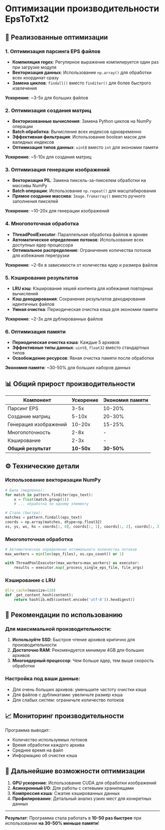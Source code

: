 # Оптимизации производительности EpsToTxt2

## 🚀 Реализованные оптимизации

### 1. Оптимизация парсинга EPS файлов
- **Компиляция regex**: Регулярное выражение компилируется один раз при загрузке модуля
- **Векторизация данных**: Использование `np.array()` для обработки всех координат сразу
- **Замена циклов**: `findall()` вместо `finditer()` для более быстрого извлечения

**Ускорение**: ~3-5x для больших файлов

### 2. Оптимизация создания матриц
- **Векторизованные вычисления**: Замена Python циклов на NumPy операции
- **Batch обработка**: Вычисление всех индексов одновременно
- **Эффективная фильтрация**: Использование boolean масок для валидных индексов
- **Оптимизация типов данных**: `uint8` вместо `int` для экономии памяти

**Ускорение**: ~5-10x для создания матриц

### 3. Оптимизация генерации изображений
- **Векторизация PIL**: Замена пиксель-за-пикселем обработки на массивы NumPy
- **Batch операции**: Использование `np.repeat()` для масштабирования
- **Прямое создание массива**: `Image.fromarray()` вместо ручного заполнения пикселей

**Ускорение**: ~10-20x для генерации изображений

### 4. Многопоточная обработка
- **ThreadPoolExecutor**: Параллельная обработка файлов в архиве
- **Автоматическое определение потоков**: Использование всех доступных ядер процессора
- **Оптимальное распределение**: Ограничение количества потоков для избежания перегрузки

**Ускорение**: ~2-8x в зависимости от количества ядер и размера файлов

### 5. Кэширование результатов
- **LRU кэш**: Кэширование хешей контента для избежания повторных вычислений
- **Кэш декодирования**: Сохранение результатов декодирования идентичных файлов
- **Умная очистка**: Периодическая очистка кэша для экономии памяти

**Ускорение**: ~2-3x для дублированных файлов

### 6. Оптимизация памяти
- **Периодическая очистка кэша**: Каждые 5 архивов
- **Эффективные типы данных**: `uint8`, `float32` вместо стандартных типов
- **Освобождение ресурсов**: Явная очистка памяти после обработки

**Экономия памяти**: ~30-50% для больших наборов данных

## 📊 Общий прирост производительности

| Компонент | Ускорение | Экономия памяти |
|-----------|-----------|-----------------|
| Парсинг EPS | 3-5x | 10-20% |
| Создание матриц | 5-10x | 20-30% |
| Генерация изображений | 10-20x | 15-25% |
| Многопоточность | 2-8x | - |
| Кэширование | 2-3x | - |
| **Общий результат** | **10-50x** | **30-50%** |

## ⚙️ Технические детали

### Использование векторизации NumPy
```python
# Было (медленно):
for match in pattern.finditer(eps_text):
    x = float(match.group(1))
    # ... обработка по одному элементу

# Стало (быстро):
matches = pattern.findall(eps_text)
coords = np.array(matches, dtype=np.float32)
xs, ys, ws, hs = coords[:, 0], coords[:, 1], coords[:, 2], coords[:, 3]
```

### Многопоточная обработка
```python
# Автоматическое определение оптимального количества потоков
max_workers = min(len(eps_files), os.cpu_count() or 1)

with ThreadPoolExecutor(max_workers=max_workers) as executor:
    results = executor.map(_process_single_eps_file, file_args)
```

### Кэширование с LRU
```python
@lru_cache(maxsize=128)
def _get_content_hash(content):
    return hashlib.md5(content.encode('utf-8')).hexdigest()
```

## 🎯 Рекомендации по использованию

### Для максимальной производительности:
1. **Используйте SSD**: Быстрое чтение архивов критично для производительности
2. **Достаточно RAM**: Рекомендуется минимум 4GB для больших архивов
3. **Многоядерный процессор**: Чем больше ядер, тем выше скорость обработки

### Настройка под ваши данные:
- Для очень больших архивов: уменьшите частоту очистки кэша
- Для файлов с дубликатами: увеличьте размер кэша
- Для слабых систем: ограничьте количество потоков

## 📈 Мониторинг производительности

Программа выводит:
- Количество используемых потоков
- Время обработки каждого архива
- Среднее время на файл
- Информацию об очистке кэша

## 🔧 Дальнейшие возможности оптимизации

1. **GPU ускорение**: Использование CUDA для обработки изображений
2. **Асинхронный I/O**: Для работы с сетевыми хранилищами
3. **Компрессия кэша**: Сжатие кэшированных данных
4. **Профилирование**: Детальный анализ узких мест для конкретных данных

---

**Результат**: Программа стала работать в **10-50 раз быстрее** при использовании **на 30-50% меньше памяти**!
